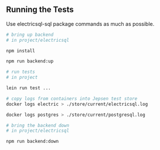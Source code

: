 ## Running the Tests

Use electricsql-sql package commands as much as possible.

```bash
# bring up backend
# in project/electricsql

npm install

npm run backend:up
```

```bash
# run tests
# in project

lein run test ...
```

```bash
# copy logs from containers into Jepsen test store
docker logs electric > ./store/current/electricsql.log

docker logs postgres > ./store/current/postgresql.log
```

```bash
# bring the backend down
# in project/electricsql

npm run backend:down
```